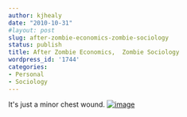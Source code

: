 ```yaml
---
author: kjhealy
date: "2010-10-31"
#layout: post
slug: after-zombie-economics-zombie-sociology
status: publish
title: After Zombie Economics,  Zombie Sociology
wordpress_id: '1744'
categories:
- Personal
- Sociology
---
```


It's just a minor chest wound.
 [![image](https://kieranhealy.org/files/misc/zombie-sociologist.png "Halloween costume")](https://kieranhealy.org/files/misc/zombie-sociologist.png)
